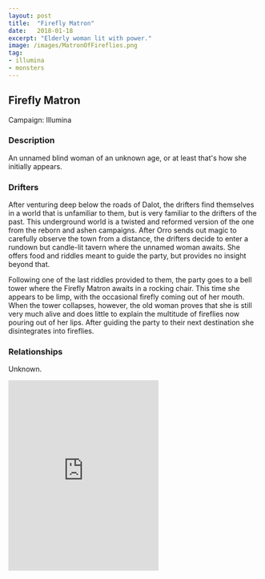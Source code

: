 ```yaml
---
layout: post
title:  "Firefly Matron"
date:   2018-01-18
excerpt: "Elderly woman lit with power."
image: /images/MatronOfFireflies.png
tag:
- illumina
- monsters
---
```


## Firefly Matron
Campaign: Illumina

### Description
An unnamed blind woman of an unknown age, or at least that's how she initially appears.

### Drifters
After venturing deep below the roads of Dalot, the drifters find themselves in a world that is unfamiliar to them, but is very familiar to the drifters of the past. This underground world is a twisted and reformed version of the one from the reborn and ashen campaigns. After Orro sends out magic to carefully observe the town from a distance, the drifters decide to enter a rundown but candle-lit tavern where the unnamed woman awaits. She offers food and riddles meant to guide the party, but provides no insight beyond that.

Following one of the last riddles provided to them, the party goes to a bell tower where the Firefly Matron awaits in a rocking chair. This time she appears to be limp, with the occasional firefly coming out of her mouth. When the tower collapses, however, the old woman proves that she is still very much alive and does little to explain the multitude of fireflies now pouring out of her lips. After guiding the party to their next destination she disintegrates into fireflies.

### Relationships
Unknown.

<iframe src="https://open.spotify.com/embed/playlist/5AMD4ty5scwIbkmHr7MgnE" width="300" height="380" frameborder="0" allowtransparency="true" allow="encrypted-media"></iframe>
